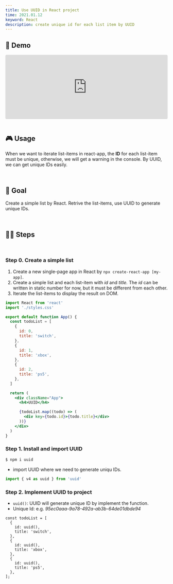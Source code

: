 ```yaml
---
title: Use UUID in React project
time: 2021.01.12
keyword: React
description: create unique id for each list item by UUID
---
```


<WidgetsMdHeader :title="title" :time="time"></WidgetsMdHeader>

## 🚀 Demo

<iframe src="https://codesandbox.io/embed/use-uuid-in-react-ng1s1?fontsize=14&hidenavigation=1&theme=dark&view=preview"
     style="width:100%; height:200px; border:0; border-radius: 4px; overflow:hidden;"
     title="use-uuid-in-react"
     allow="accelerometer; ambient-light-sensor; camera; encrypted-media; geolocation; gyroscope; hid; microphone; midi; payment; usb; vr; xr-spatial-tracking"
     sandbox="allow-forms allow-modals allow-popups allow-presentation allow-same-origin allow-scripts">
</iframe>

<br/>
<br/>

## 🎮 Usage

When we want to iterate list-items in react-app, the **ID** for each list-item must be unique, otherwise, we will get a warning in the console. By UUID, we can get unique IDs easily.

<WidgetsMdImage img-path="gotcha" img-name="react_project_use_uuid.png"></WidgetsMdImage>

<br/>

## 🎯 Goal

Create a simple list by React. Retrive the list-items, use UUID to generate unique IDs.

<br/>

## 🦶🏻 Steps

<br/>

### Step 0. Create a simple list

1. Create a new single-page app in React by `npx create-react-app [my-app]`.
2. Create a simple list and each list-item with _id_ and _title._ The _id_ can be written in static number for now, but it must be different from each other.
3. Iterate the list-items to display the result on DOM.

```jsx
import React from 'react'
import './styles.css'

export default function App() {
  const todoList = [
    {
      id: 0,
      title: 'switch',
    },
    {
      id: 1,
      title: 'xbox',
    },
    {
      id: 2,
      title: 'ps5',
    },
  ]

  return (
    <div className="App">
      <h4>UUID</h4>

      {todoList.map((todo) => (
        <div key={todo.id}>{todo.title}</div>
      ))}
    </div>
  )
}
```

### Step 1. Install and import UUID

```bash
$ npm i uuid
```

- import UUID where we need to generate uniqu IDs.

```jsx
import { v4 as uuid } from 'uuid'
```

### Step 2. Implement UUID to project

- `uuid()`: UUID will generate unique ID by implement the function.
- Unique Id: e.g. _95ec0aaa-9a78-492a-ab3b-64de01dbde94_

```jsx{3,7,11}
const todoList = [
  {
    id: uuid(),
    title: 'switch',
  },
  {
    id: uuid(),
    title: 'xbox',
  },
  {
    id: uuid(),
    title: 'ps5',
  },
];
```

<br/>
